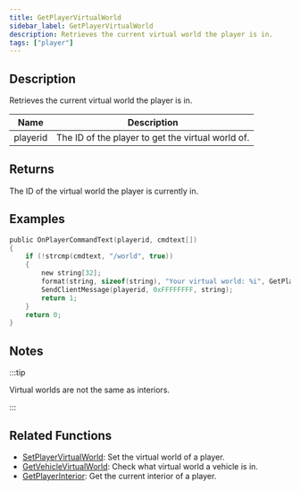 ```yaml
---
title: GetPlayerVirtualWorld
sidebar_label: GetPlayerVirtualWorld
description: Retrieves the current virtual world the player is in.
tags: ["player"]
---
```


## Description

Retrieves the current virtual world the player is in.

| Name     | Description                                       |
| -------- | ------------------------------------------------- |
| playerid | The ID of the player to get the virtual world of. |

## Returns

The ID of the virtual world the player is currently in.

## Examples

```c
public OnPlayerCommandText(playerid, cmdtext[])
{
    if (!strcmp(cmdtext, "/world", true))
    {
        new string[32];
        format(string, sizeof(string), "Your virtual world: %i", GetPlayerVirtualWorld(playerid));
        SendClientMessage(playerid, 0xFFFFFFFF, string);
        return 1;
    }
    return 0;
}
```

## Notes

:::tip

Virtual worlds are not the same as interiors.

:::

## Related Functions

- [SetPlayerVirtualWorld](SetPlayerVirtualWorld): Set the virtual world of a player.
- [GetVehicleVirtualWorld](GetVehicleVirtualWorld): Check what virtual world a vehicle is in.
- [GetPlayerInterior](GetPlayerInterior): Get the current interior of a player.
